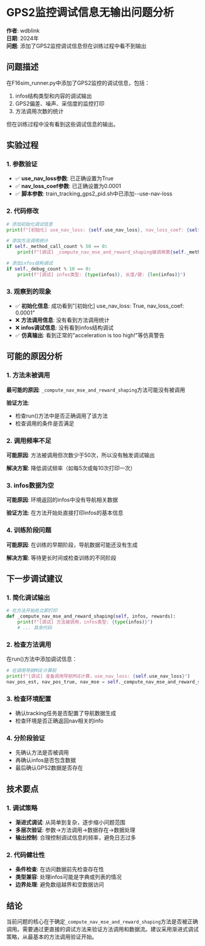 # GPS2监控调试信息无输出问题分析

**作者**: wdblink  
**日期**: 2024年  
**问题**: 添加了GPS2监控调试信息但在训练过程中看不到输出

## 问题描述

在F16sim_runner.py中添加了GPS2监控的调试信息，包括：
1. infos结构类型和内容的调试输出
2. GPS2偏差、噪声、采信度的监控打印
3. 方法调用次数的统计

但在训练过程中没有看到这些调试信息的输出。

## 实验过程

### 1. 参数验证
- ✅ **use_nav_loss参数**: 已正确设置为True
- ✅ **nav_loss_coef参数**: 已正确设置为0.0001
- ✅ **脚本参数**: train_tracking_gps2_pid.sh中已添加--use-nav-loss

### 2. 代码修改
```python
# 添加初始化调试信息
print(f"[初始化] use_nav_loss: {self.use_nav_loss}, nav_loss_coef: {self.nav_loss_coef}")

# 添加方法调用统计
if self._method_call_count % 50 == 0:
    print(f"[调试] _compute_nav_mse_and_reward_shaping被调用第{self._method_call_count}次")

# 添加infos结构调试
if self._debug_count % 10 == 0:
    print(f"[调试] infos类型: {type(infos)}, 长度/键: {len(infos)}")
```

### 3. 观察到的现象
- ✅ **初始化信息**: 成功看到"[初始化] use_nav_loss: True, nav_loss_coef: 0.0001"
- ❌ **方法调用信息**: 没有看到方法调用统计
- ❌ **infos调试信息**: 没有看到infos结构调试
- ✅ **仿真输出**: 看到正常的"acceleration is too high!"等仿真警告

## 可能的原因分析

### 1. 方法未被调用
**最可能的原因**: `_compute_nav_mse_and_reward_shaping`方法可能没有被调用

**验证方法**:
- 检查run()方法中是否正确调用了该方法
- 检查调用的条件是否满足

### 2. 调用频率不足
**可能原因**: 方法被调用但次数少于50次，所以没有触发调试输出

**解决方案**: 降低调试频率（如每5次或每10次打印一次）

### 3. infos数据为空
**可能原因**: 环境返回的infos中没有导航相关数据

**验证方法**: 在方法开始处直接打印infos的基本信息

### 4. 训练阶段问题
**可能原因**: 在训练的早期阶段，导航数据可能还没有生成

**解决方案**: 等待更长时间或检查训练的不同阶段

## 下一步调试建议

### 1. 简化调试输出
```python
# 在方法开始处立即打印
def _compute_nav_mse_and_reward_shaping(self, infos, rewards):
    print(f"[调试] 方法被调用，infos类型: {type(infos)}")
    # ... 其余代码
```

### 2. 检查方法调用
在run()方法中添加调试信息：
```python
# 在调用导航MSE计算前
print(f"[调试] 准备调用导航MSE计算，use_nav_loss: {self.use_nav_loss}")
nav_pos_est, nav_pos_true, nav_mse = self._compute_nav_mse_and_reward_shaping(infos, rewards)
```

### 3. 检查环境配置
- 确认tracking任务是否配置了导航数据生成
- 检查环境是否正确返回nav相关的info

### 4. 分阶段验证
- 先确认方法是否被调用
- 再确认infos是否包含数据
- 最后确认GPS2数据是否存在

## 技术要点

### 1. 调试策略
- **渐进式调试**: 从简单到复杂，逐步缩小问题范围
- **多层次验证**: 参数→方法调用→数据存在→数据处理
- **输出控制**: 合理控制调试信息的频率，避免日志过多

### 2. 代码健壮性
- **条件检查**: 在访问数据前先检查存在性
- **类型兼容**: 处理infos可能是字典或列表的情况
- **边界处理**: 避免数组越界和空数据访问

## 结论

当前问题的核心在于确定`_compute_nav_mse_and_reward_shaping`方法是否被正确调用。需要通过更直接的调试方法来验证方法调用和数据流。建议采用渐进式调试策略，从最基本的方法调用验证开始。